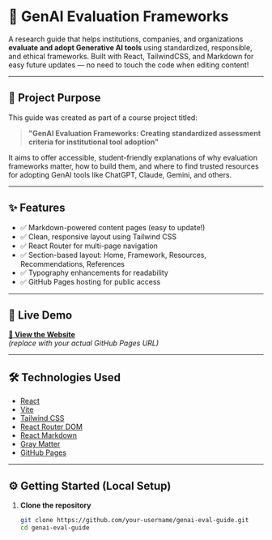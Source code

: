 # 🧠 GenAI Evaluation Frameworks

A research guide that helps institutions, companies, and organizations **evaluate and adopt Generative AI tools** using standardized, responsible, and ethical frameworks. Built with React, TailwindCSS, and Markdown for easy future updates — no need to touch the code when editing content!

---

## 📘 Project Purpose

This guide was created as part of a course project titled:

> **"GenAI Evaluation Frameworks: Creating standardized assessment criteria for institutional tool adoption"**

It aims to offer accessible, student-friendly explanations of why evaluation frameworks matter, how to build them, and where to find trusted resources for adopting GenAI tools like ChatGPT, Claude, Gemini, and others.

---

## ✨ Features

- ✅ Markdown-powered content pages (easy to update!)
- ✅ Clean, responsive layout using Tailwind CSS
- ✅ React Router for multi-page navigation
- ✅ Section-based layout: Home, Framework, Resources, Recommendations, References
- ✅ Typography enhancements for readability
- ✅ GitHub Pages hosting for public access

---

## 🚀 Live Demo

**[🔗 View the Website](https://your-username.github.io/genai-eval-guide/)**  
_(replace with your actual GitHub Pages URL)_

---

## 🛠️ Technologies Used

- [React](https://react.dev/)
- [Vite](https://vitejs.dev/)
- [Tailwind CSS](https://tailwindcss.com/)
- [React Router DOM](https://reactrouter.com/)
- [React Markdown](https://github.com/remarkjs/react-markdown)
- [Gray Matter](https://github.com/jonschlinkert/gray-matter)
- [GitHub Pages](https://pages.github.com/)

---

## ⚙️ Getting Started (Local Setup)

1. **Clone the repository**
   ```bash
   git clone https://github.com/your-username/genai-eval-guide.git
   cd genai-eval-guide